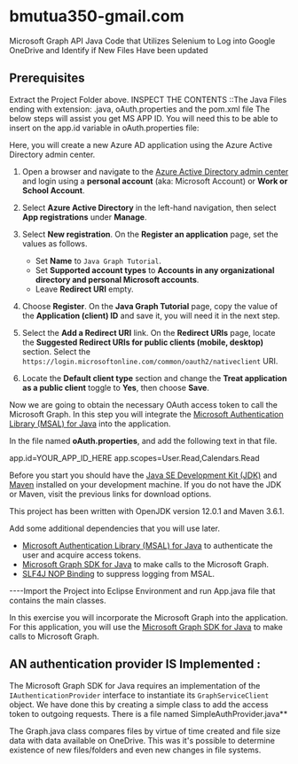 # bmutua350-gmail.com
Microsoft Graph API Java Code that Utilizes Selenium to Log into Google OneDrive  and Identify if New Files Have been updated 

## Prerequisites
Extract the Project Folder above. INSPECT THE CONTENTS ::The Java Files 
ending with extension: .java, oAuth.properties and the pom.xml file
The below steps will assist you get MS APP ID.  You will need this to be able to insert on
the app.id variable in oAuth.properties file:  

Here, you will create a new Azure AD application using the Azure Active Directory admin center.

1. Open a browser and navigate to the [Azure Active Directory admin center](https://aad.portal.azure.com) and 
login using a **personal account** (aka: Microsoft Account) or **Work or School Account**.

1. Select **Azure Active Directory** in the left-hand navigation, then select **App registrations** under **Manage**.

1. Select **New registration**. On the **Register an application** page, set the values as follows.

    - Set **Name** to `Java Graph Tutorial`.
    - Set **Supported account types** to **Accounts in any organizational directory and personal Microsoft accounts**.
    - Leave **Redirect URI** empty.

1. Choose **Register**. On the **Java Graph Tutorial** page, copy the value of the **Application (client) ID** and save it, 
you will need it in the next step.

1. Select the **Add a Redirect URI** link. On the **Redirect URIs** page, locate the **Suggested Redirect URIs for 
public clients (mobile, desktop)** section. Select the `https://login.microsoftonline.com/common/oauth2/nativeclient` URI.

1. Locate the **Default client type** section and change the **Treat application as a public client** 
toggle to **Yes**, then choose **Save**.

Now we are going to obtain the necessary OAuth access token to call the Microsoft Graph. 
In this step you will integrate the [Microsoft Authentication Library (MSAL) for 
Java](https://github.com/AzureAD/microsoft-authentication-library-for-java) into the application.

In the file named **oAuth.properties**, and add the following text in that file.

app.id=YOUR_APP_ID_HERE
app.scopes=User.Read,Calendars.Read

Before you start you should have the 
[Java SE Development Kit (JDK)](https://java.com/en/download/faq/develop.xml) and 
[Maven](https://maven.apache.org/) installed on your development machine. 
If you do not have the JDK or Maven, visit the previous links for download options.

This project has been written with OpenJDK version 12.0.1 and 
Maven 3.6.1. 

Add some additional dependencies that you will use later.

- [Microsoft Authentication Library (MSAL) for Java](https://github.com/AzureAD/microsoft-authentication-library-for-java) 
	to authenticate the user and acquire access tokens.
- [Microsoft Graph SDK for Java](https://github.com/microsoftgraph/msgraph-sdk-java) to make calls to the Microsoft Graph.
- [SLF4J NOP Binding](https://mvnrepository.com/artifact/org.slf4j/slf4j-nop) to suppress logging from MSAL.

----Import the Project into Eclipse Environment and run App.java file that contains the main classes.   

In this exercise you will incorporate the Microsoft Graph into the application. For this application, you will use the 
[Microsoft Graph SDK for Java](https://github.com/microsoftgraph/msgraph-sdk-java) to make calls to Microsoft Graph.

## AN authentication provider IS Implemented : 

The Microsoft Graph SDK for Java requires an implementation of the `IAuthenticationProvider` 
interface to instantiate its `GraphServiceClient` object. We have done this by creating a simple class to 
add the access token to outgoing requests. There is a file named SimpleAuthProvider.java** 

The Graph.java class compares files by virtue of time created and file size data with data available on OneDrive. 
This was it's possible to determine existence of new files/folders and even new changes in file systems. 

                   
